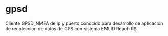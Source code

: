 # gpsd

Cliente GPSD_NMEA de ip y puerto conocido para desarrollo de aplicacion de recoleccion de datos de GPS con sistema EMLID Reach RS

